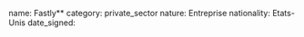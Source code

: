 name: Fastly**
category: private_sector
nature:  Entreprise
nationality: Etats-Unis
date_signed:
    